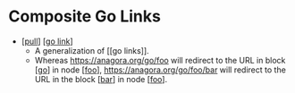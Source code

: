 # Composite Go Links

- [[pull]] [[go link]]
  - A generalization of [[go links]].
  - Whereas <https://anagora.org/go/foo> will redirect to the URL in block [[go]] in node [[foo]], <https://anagora.org/go/foo/bar> will redirect to the URL in the block [[bar]] in node [[foo]].


[//begin]: # "Autogenerated link references for markdown compatibility"
[pull]: pull "Pull"
[go link]: go-link "Go Link"
[go]: go "Go"
[foo]: foo "Foo"
[bar]: bar "Bar"
[//end]: # "Autogenerated link references"